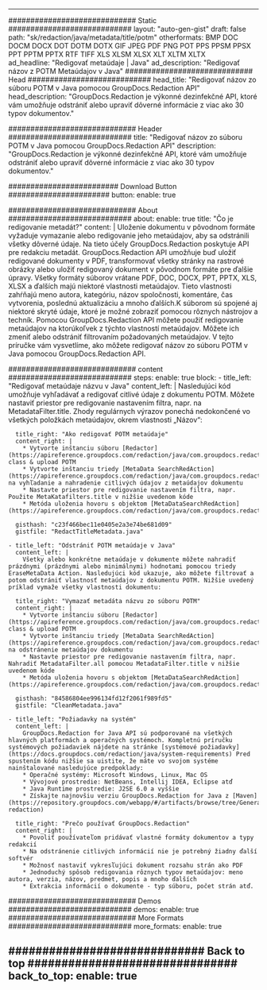 
---
############################# Static ############################
layout: "auto-gen-gist" 
draft: false
path: "sk/redaction/java/metadata/title/potm"
otherformats: BMP DOC DOCM DOCX DOT DOTM DOTX GIF JPEG PDF PNG POT PPS PPSM PPSX PPT PPTM PPTX RTF TIFF XLS XLSM XLSX XLT XLTM XLTX  
ad_headline: "Redigovať metaúdaje | Java"
ad_description: "Redigovať názov z POTM Metaúdajov v Java"
############################# Head ############################
head_title: "Redigovať názov zo súboru POTM v Java pomocou GroupDocs.Redaction API"
head_description: "GroupDocs.Redaction je výkonné dezinfekčné API, ktoré vám umožňuje odstrániť alebo upraviť dôverné informácie z viac ako 30 typov dokumentov."

############################# Header ############################
title: "Redigovať názov zo súboru POTM v Java pomocou GroupDocs.Redaction API"
description: "GroupDocs.Redaction je výkonné dezinfekčné API, ktoré vám umožňuje odstrániť alebo upraviť dôverné informácie z viac ako 30 typov dokumentov."

######################### Download Button #######################
button:
    enable: true

############################# About ############################
about:
    enable: true
    title: "Čo je redigovanie metadát?"
    content: |
        Uloženie dokumentu v pôvodnom formáte vyžaduje vymazanie alebo redigovanie jeho metaúdajov, aby sa odstránili všetky dôverné údaje. Na tieto účely GroupDocs.Redaction poskytuje API pre redakciu metadát. GroupDocs.Redaction API umožňuje buď uložiť redigované dokumenty v PDF, transformovať všetky stránky na rastrové obrázky alebo uložiť redigovaný dokument v pôvodnom formáte pre ďalšie úpravy. Všetky formáty súborov vrátane PDF, DOC, DOCX, PPT, PPTX, XLS, XLSX a ďalších majú niektoré vlastnosti metaúdajov. Tieto vlastnosti zahŕňajú meno autora, kategóriu, názov spoločnosti, komentáre, čas vytvorenia, poslednú aktualizáciu a mnoho ďalších.K súborom sú spojené aj niektoré skryté údaje, ktoré je možné zobraziť pomocou rôznych nástrojov a techník. Pomocou GroupDocs.Redaction API môžete použiť redigovanie metaúdajov na ktorúkoľvek z týchto vlastností metaúdajov. Môžete ich zmeniť alebo odstrániť filtrovaním požadovaných metaúdajov. V tejto príručke vám vysvetlíme, ako môžete redigovať názov zo súboru POTM v Java pomocou GroupDocs.Redaction API.

############################# content ############################
steps:
    enable: true
    block:
    - title_left: "Redigovať metaúdaje názvu v Java"
      content_left: |
        Nasledujúci kód umožňuje vyhľadávať a redigovať citlivé údaje z dokumentu POTM. Môžete nastaviť priestor pre redigovanie nastavením filtra, napr. na MetadataFilter.title. Zhody regulárnych výrazov ponechá nedokončené vo všetkých položkách metaúdajov, okrem vlastnosti „Názov“: 

      title_right: "Ako redigovať POTM metaúdaje"
      content_right: |
        * Vytvorte inštanciu súboru [Redactor](https://apireference.groupdocs.com/redaction/java/com.groupdocs.redaction/Redactor) class & upload POTM
        * Vytvorte inštanciu triedy [MetaData SearchRedAction](https://apireference.groupdocs.com/redaction/java/com.groupdocs.redaction.redactions/MetadataSearchRedaction) na vyhľadanie a nahradenie citlivých údajov z metaúdajov dokumentu
        * Nastavte priestor pre redigovanie nastavením filtra, napr. Použite MetaKatafilters.title v nižšie uvedenom kóde
        * Metóda uloženia hovoru s objektom [MetaDataSearchRedAction](https://apireference.groupdocs.com/redaction/java/com.groupdocs.redaction.redactions/MetadataSearchRedaction) 

      gisthash: "c23f466bec11e0405e2a3e74be681d09"
      gistfile: "RedactTitleMetadata.java"
      
    - title_left: "Odstrániť POTM metaúdaje v Java"
      content_left: |
        Všetky alebo konkrétne metaúdaje v dokumente môžete nahradiť prázdnymi (prázdnymi alebo minimálnymi) hodnotami pomocou triedy EraseMetaData Action. Nasledujúci kód ukazuje, ako môžete filtrovať a potom odstrániť vlastnosť metaúdajov z dokumentu POTM. Nižšie uvedený príklad vymaže všetky vlastnosti dokumentu: 
        
      title_right: "Vymazať metadáta názvu zo súboru POTM"
      content_right: |
        * Vytvorte inštanciu súboru [Redactor](https://apireference.groupdocs.com/redaction/java/com.groupdocs.redaction/Redactor) class & upload POTM
        * Vytvorte inštanciu triedy [MetaData SearchRedAction](https://apireference.groupdocs.com/redaction/java/com.groupdocs.redaction.redactions/MetadataSearchRedaction) na odstránenie metaúdajov dokumentu
        * Nastavte priestor pre redigovanie nastavením filtra, napr. Nahradiť MetadataFilter.all pomocou MetadataFilter.title v nižšie uvedenom kóde
        * Metóda uloženia hovoru s objektom [MetaDataSearchRedAction](https://apireference.groupdocs.com/redaction/java/com.groupdocs.redaction.redactions/MetadataSearchRedaction) 
        
      gisthash: "84586804ee996134fd12f2061f989fd5"
      gistfile: "CleanMetadata.java"

    - title_left: "Požiadavky na systém"
      content_left: |
        GroupDocs.Redaction for Java API sú podporované na všetkých hlavných platformách a operačných systémoch. Kompletnú príručku systémových požiadaviek nájdete na stránke [systémové požiadavky](https://docs.groupdocs.com/redaction/java/system-requirements) Pred spustením kódu nižšie sa uistite, že máte vo svojom systéme nainštalované nasledujúce predpoklady:
        * Operačné systémy: Microsoft Windows, Linux, Mac OS
        * Vývojové prostredie: NetBeans, Intellij IDEA, Eclipse atď
        * Java Runtime prostredie: J2SE 6.0 a vyššie
        * Získajte najnovšiu verziu GroupDocs.Redaction for Java z [Maven](https://repository.groupdocs.com/webapp/#/artifacts/browse/tree/General/repo/com/groupdocs/groupdocs-redaction)
        
      title_right: "Prečo používať GroupDocs.Redaction"
      content_right: |
        * Povoliť používateľom pridávať vlastné formáty dokumentov a typy redakcií
        * Na odstránenie citlivých informácií nie je potrebný žiadny ďalší softvér
        * Možnosť nastaviť vykresľujúci dokument rozsahu strán ako PDF
        * Jednoduchý spôsob redigovania rôznych typov metaúdajov: meno autora, verzia, názov, predmet, popis a mnoho ďalších
        * Extrakcia informácií o dokumente - typ súboru, počet strán atď.
        

############################# Demos ############################
demos:
    enable: true
############################# More Formats ############################
more_formats:
    enable: true

############################# Back to top ###############################
back_to_top:
    enable: true
---